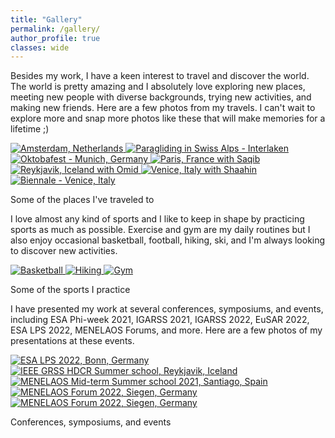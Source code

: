 ```yaml
---
title: "Gallery"
permalink: /gallery/
author_profile: true
classes: wide
---
```


Besides my work, I have a keen interest to travel and discover the world. The world is pretty amazing and I absolutely love exploring new places, meeting new people with diverse backgrounds, trying new activities, and making new friends. Here are a few photos from my travels. I can't wait to explore more and snap more photos like these that will make memories for a lifetime ;) 


<div class="gallery-scroll">
  <a href="/images/Travel/Amsterdam.jpeg" title="Amsterdam, Netherlands" class="image-popup">
    <img class="gallery-img" src="/images/Travel/Amsterdam.jpeg" alt="Amsterdam, Netherlands">
  </a>
  <a href="/images/Travel/Interlaken.jpeg" title="Paragliding in Swiss Alps - Interlaken" class="image-popup">
    <img class="gallery-img" src="/images/Travel/Interlaken.jpeg" alt="Paragliding in Swiss Alps - Interlaken">
  </a>
  <a href="/images/Travel/Munich - Octoberfest.jpeg" title="Oktobafest - Munich, Germany" class="image-popup">
    <img class="gallery-img" src="/images/Travel/Munich - Octoberfest.jpeg" alt="Oktobafest - Munich, Germany">
  </a>
  <a href="/images/Travel/Paris - With Saqib.jpeg" title="Paris, France with Saqib" class="image-popup">
    <img class="gallery-img" src="/images/Travel/Paris - With Saqib.jpeg" alt="Paris, France with Saqib">
  </a>
  <a href="/images/Travel/Reykjavik - With Omid.jpeg" title="Reykjavik, Iceland with Omid" class="image-popup">
    <img class="gallery-img" src="/images/Travel/Reykjavik - With Omid.jpeg" alt="Reykjavik, Iceland with Omid">
  </a>
    <a href="/images/Travel/Venice - With Shaahin.jpeg" title="Venice, Italy with Shaahin" class="image-popup">
    <img class="gallery-img" src="/images/Travel/Venice - With Shaahin.jpeg" alt="Venice, Italy with Shaahin">
  </a>
    <a href="/images/Travel/Venice - Biennale.jpeg" title="Biennale - Venice, Italy" class="image-popup">
    <img class="gallery-img" src="/images/Travel/Venice - Biennale.jpeg" alt="Biennale - Venice, Italy">
  </a>
</div>
<p class="gallery-caption">Some of the places I've traveled to</p>

I love almost any kind of sports and I like to keep in shape by practicing sports as much as possible. Exercise and gym are my daily routines but I also enjoy occasional basketball, football, hiking, ski, and I'm always looking to discover new activities.

<div class="gallery-scroll">
  <a href="/images/Sports/Basketball.jpeg" title="Basketball" class="image-popup">
    <img class="gallery-img" src="/images/Sports/Basketball.jpeg" alt="Basketball">
  </a>
  <a href="/images/Sports/Hiking.jpeg" title="Hiking" class="image-popup">
    <img class="gallery-img" src="/images/Sports/Hiking.jpeg" alt="Hiking">
  </a>
  <a href="/images/Sports/Gym2.jpeg" title="Gym" class="image-popup">
    <img class="gallery-img" src="/images/Sports/Gym2.jpeg" alt="Gym">
  </a>
</div>
<p class="gallery-caption">Some of the sports I practice</p>

I have presented my work at several conferences, symposiums, and events, including ESA Phi-week 2021, IGARSS 2021, IGARSS 2022, EuSAR 2022, ESA LPS 2022, MENELAOS Forums, and more. Here are a few photos of my presentations at these events.

<div class="gallery-scroll">
  <a href="/images/Conferences/Bonn - LPS.jpeg" title="ESA LPS 2022, Bonn, Germany" class="image-popup">
    <img class="gallery-img" src="/images/Conferences/Bonn - LPS.jpeg" alt="ESA LPS 2022, Bonn, Germany">
  </a>
  <a href="/images/Conferences/Reykjavik - HDCR.jpeg" title="IEEE GRSS HDCR Summer school, Reykjavik, Iceland" class="image-popup">
    <img class="gallery-img" src="/images/Conferences/Reykjavik - HDCR.jpeg" alt="IEEE GRSS HDCR Summer school, Reykjavik, Iceland">
  </a>
  <a href="/images/Conferences/Santiago - MENELAOS Presentation.jpeg" title="MENELAOS Mid-term Summer school 2021, Santiago, Spain" class="image-popup">
    <img class="gallery-img" src="/images/Conferences/Santiago - MENELAOS Presentation.jpeg" alt="MENELAOS Mid-term Summer school 2021, Santiago, Spain">
  </a>
    <a href="/images/Conferences/Siegen - MENELAOS Forum Presentation.jpeg" title="MENELAOS Forum 2022, Siegen, Germany" class="image-popup">
    <img class="gallery-img" src="/images/Conferences/Siegen - MENELAOS Forum Presentation.jpeg" alt="MENELAOS Forum 2022, Siegen, Germany">
  </a>
    <a href="/images/Conferences/Siegen - MENELAOS Forum - Group.jpeg" title="MENELAOS Forum 2022, Siegen, Germany" class="image-popup">
    <img class="gallery-img" src="/images/Conferences/Siegen - MENELAOS Forum - Group.jpeg" alt="MENELAOS Forum 2022, Siegen, Germany">
  </a>
</div>
<p class="gallery-caption">Conferences, symposiums, and events</p>
